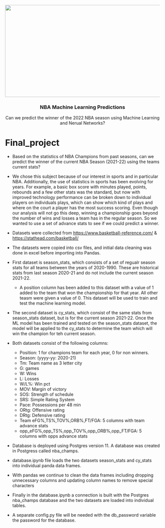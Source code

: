 <p align="center">
<img width="530" height="300" src="https://user-images.githubusercontent.com/74840026/140004825-00753ac5-3e41-482a-800c-8b792967c14b.png">                                                                  
<h3 align="center">NBA Machine Learning Predictions</h3>

  <p align="center">
    Can we predict the winner of the 2022 NBA season using Machine Learning and Nerual Networks?
</p>
    
    
# Final_project

* Based on the statistics of NBA Champions from past seasons, can we predict the winner of the current NBA Season (2021-22) using the teams current stats?
* We chose this subject because of our interest in sports and in particular NBA.  Additionally, the use of statistics in sports has been evolving for years. For example, a basic box score with minutes played, points, rebounds and a few other stats was the standard, but now with improved technology performance can be broken down to individual players on individuals plays, which can show which kind of plays and where on the court a player has the most success scoring.
Even though our analysis will not go this deep, winning a championship goes beyond the number of wins and losses a team has in the regular season. So we wanted to use a set of advance stats to see if we could predict a winner.

* Datasets were collected from https://www.basketball-reference.com/ & https://stathead.com/basketball/
* The datasets were copied into csv files, and initial data cleaning was done in excel before importing into Pandas. 
* First dataset is season_stats, which consists of a set of regualr season stats for all teams between the years of 2020-1990. These are historical stats from last season 2020-21 and do not include the current season 2021-22.
	* A position column has been added to this dataset with a value of 1 added to the team that won the championship for that year. All other teasm were given a value of 0. This dataset will be used to train and test the machine learning model.
* The second dataset is cy_stats, which consist of the same stats from season_stats dataset, but is for the current season 2021-22. Once the ML model has been trained and tested on the season_stats dataset, the model will be applied to the cy_stats to determine the team which will win the champion for teh current season.
* Both datasets consist of the following columns: 
	* Position: 1 for champions team for each year, 0 for non winners.
	* Season: (yyyy-yy: 2020-21) 
	* Tm: Team name as 3 letter city
	* G: games
	* W: Wins
	* L: Losses
	* W/L%: Win pct
	* MOV: Margin of victory
	* SOS: Strength of schedule
	* SRS: Simple Rating System
	* Pace: Possessions per 48 min
	* ORtg: Offensive rating
	* DRtg: Defensive rating
	* Team eFG%,TS%,TOV%,ORB%,FT/FGA: 5 columns with team advance stats
	* opp_eFG%,opp_TS%,opp_TOV%,opp_ORB%,opp_FT/FGA: 5 columns with opps advance stats

* Database is deployed using Postgres version 11.  A database was created in Postgress called nba_champs.
* database.ipynb file loads the two datasets season_stats and cy_stats into individual panda data frames. 
* With pandas we continue to clean the data frames including dropping unnecessary columns and updating column names to remove special characters
* Finally in the database.ipynb a connection is built with the Postgres nba_champs database and the two datasets are loaded into individual tables.
* A separate config.py file will be needed with the db_password variable the password for the database.
